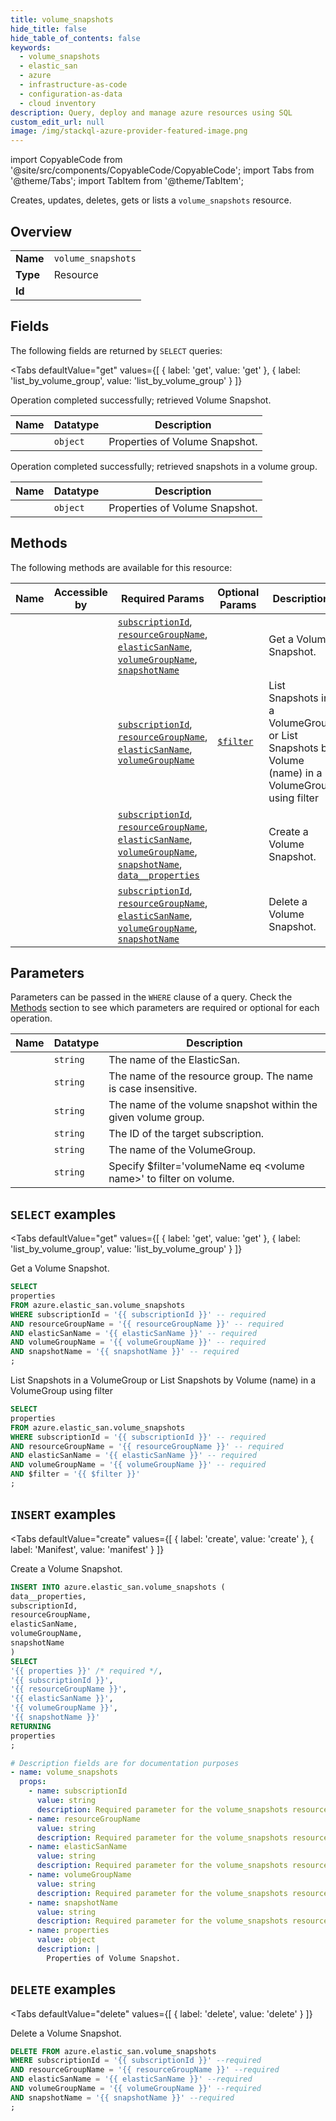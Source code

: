 ```yaml
--- 
title: volume_snapshots
hide_title: false
hide_table_of_contents: false
keywords:
  - volume_snapshots
  - elastic_san
  - azure
  - infrastructure-as-code
  - configuration-as-data
  - cloud inventory
description: Query, deploy and manage azure resources using SQL
custom_edit_url: null
image: /img/stackql-azure-provider-featured-image.png
---
```


import CopyableCode from '@site/src/components/CopyableCode/CopyableCode';
import Tabs from '@theme/Tabs';
import TabItem from '@theme/TabItem';

Creates, updates, deletes, gets or lists a <code>volume_snapshots</code> resource.

## Overview
<table><tbody>
<tr><td><b>Name</b></td><td><code>volume_snapshots</code></td></tr>
<tr><td><b>Type</b></td><td>Resource</td></tr>
<tr><td><b>Id</b></td><td><CopyableCode code="azure.elastic_san.volume_snapshots" /></td></tr>
</tbody></table>

## Fields

The following fields are returned by `SELECT` queries:

<Tabs
    defaultValue="get"
    values={[
        { label: 'get', value: 'get' },
        { label: 'list_by_volume_group', value: 'list_by_volume_group' }
    ]}
>
<TabItem value="get">

Operation completed successfully; retrieved Volume Snapshot.

<table>
<thead>
    <tr>
    <th>Name</th>
    <th>Datatype</th>
    <th>Description</th>
    </tr>
</thead>
<tbody>
<tr>
    <td><CopyableCode code="properties" /></td>
    <td><code>object</code></td>
    <td>Properties of Volume Snapshot.</td>
</tr>
</tbody>
</table>
</TabItem>
<TabItem value="list_by_volume_group">

Operation completed successfully; retrieved snapshots in a volume group.

<table>
<thead>
    <tr>
    <th>Name</th>
    <th>Datatype</th>
    <th>Description</th>
    </tr>
</thead>
<tbody>
<tr>
    <td><CopyableCode code="properties" /></td>
    <td><code>object</code></td>
    <td>Properties of Volume Snapshot.</td>
</tr>
</tbody>
</table>
</TabItem>
</Tabs>

## Methods

The following methods are available for this resource:

<table>
<thead>
    <tr>
    <th>Name</th>
    <th>Accessible by</th>
    <th>Required Params</th>
    <th>Optional Params</th>
    <th>Description</th>
    </tr>
</thead>
<tbody>
<tr>
    <td><a href="#get"><CopyableCode code="get" /></a></td>
    <td><CopyableCode code="select" /></td>
    <td><a href="#parameter-subscriptionId"><code>subscriptionId</code></a>, <a href="#parameter-resourceGroupName"><code>resourceGroupName</code></a>, <a href="#parameter-elasticSanName"><code>elasticSanName</code></a>, <a href="#parameter-volumeGroupName"><code>volumeGroupName</code></a>, <a href="#parameter-snapshotName"><code>snapshotName</code></a></td>
    <td></td>
    <td>Get a Volume Snapshot.</td>
</tr>
<tr>
    <td><a href="#list_by_volume_group"><CopyableCode code="list_by_volume_group" /></a></td>
    <td><CopyableCode code="select" /></td>
    <td><a href="#parameter-subscriptionId"><code>subscriptionId</code></a>, <a href="#parameter-resourceGroupName"><code>resourceGroupName</code></a>, <a href="#parameter-elasticSanName"><code>elasticSanName</code></a>, <a href="#parameter-volumeGroupName"><code>volumeGroupName</code></a></td>
    <td><a href="#parameter-$filter"><code>$filter</code></a></td>
    <td>List Snapshots in a VolumeGroup or List Snapshots by Volume (name) in a VolumeGroup using filter</td>
</tr>
<tr>
    <td><a href="#create"><CopyableCode code="create" /></a></td>
    <td><CopyableCode code="insert" /></td>
    <td><a href="#parameter-subscriptionId"><code>subscriptionId</code></a>, <a href="#parameter-resourceGroupName"><code>resourceGroupName</code></a>, <a href="#parameter-elasticSanName"><code>elasticSanName</code></a>, <a href="#parameter-volumeGroupName"><code>volumeGroupName</code></a>, <a href="#parameter-snapshotName"><code>snapshotName</code></a>, <a href="#parameter-data__properties"><code>data__properties</code></a></td>
    <td></td>
    <td>Create a Volume Snapshot.</td>
</tr>
<tr>
    <td><a href="#delete"><CopyableCode code="delete" /></a></td>
    <td><CopyableCode code="delete" /></td>
    <td><a href="#parameter-subscriptionId"><code>subscriptionId</code></a>, <a href="#parameter-resourceGroupName"><code>resourceGroupName</code></a>, <a href="#parameter-elasticSanName"><code>elasticSanName</code></a>, <a href="#parameter-volumeGroupName"><code>volumeGroupName</code></a>, <a href="#parameter-snapshotName"><code>snapshotName</code></a></td>
    <td></td>
    <td>Delete a Volume Snapshot.</td>
</tr>
</tbody>
</table>

## Parameters

Parameters can be passed in the `WHERE` clause of a query. Check the [Methods](#methods) section to see which parameters are required or optional for each operation.

<table>
<thead>
    <tr>
    <th>Name</th>
    <th>Datatype</th>
    <th>Description</th>
    </tr>
</thead>
<tbody>
<tr id="parameter-elasticSanName">
    <td><CopyableCode code="elasticSanName" /></td>
    <td><code>string</code></td>
    <td>The name of the ElasticSan.</td>
</tr>
<tr id="parameter-resourceGroupName">
    <td><CopyableCode code="resourceGroupName" /></td>
    <td><code>string</code></td>
    <td>The name of the resource group. The name is case insensitive.</td>
</tr>
<tr id="parameter-snapshotName">
    <td><CopyableCode code="snapshotName" /></td>
    <td><code>string</code></td>
    <td>The name of the volume snapshot within the given volume group.</td>
</tr>
<tr id="parameter-subscriptionId">
    <td><CopyableCode code="subscriptionId" /></td>
    <td><code>string</code></td>
    <td>The ID of the target subscription.</td>
</tr>
<tr id="parameter-volumeGroupName">
    <td><CopyableCode code="volumeGroupName" /></td>
    <td><code>string</code></td>
    <td>The name of the VolumeGroup.</td>
</tr>
<tr id="parameter-$filter">
    <td><CopyableCode code="$filter" /></td>
    <td><code>string</code></td>
    <td>Specify $filter='volumeName eq &lt;volume name&gt;' to filter on volume.</td>
</tr>
</tbody>
</table>

## `SELECT` examples

<Tabs
    defaultValue="get"
    values={[
        { label: 'get', value: 'get' },
        { label: 'list_by_volume_group', value: 'list_by_volume_group' }
    ]}
>
<TabItem value="get">

Get a Volume Snapshot.

```sql
SELECT
properties
FROM azure.elastic_san.volume_snapshots
WHERE subscriptionId = '{{ subscriptionId }}' -- required
AND resourceGroupName = '{{ resourceGroupName }}' -- required
AND elasticSanName = '{{ elasticSanName }}' -- required
AND volumeGroupName = '{{ volumeGroupName }}' -- required
AND snapshotName = '{{ snapshotName }}' -- required
;
```
</TabItem>
<TabItem value="list_by_volume_group">

List Snapshots in a VolumeGroup or List Snapshots by Volume (name) in a VolumeGroup using filter

```sql
SELECT
properties
FROM azure.elastic_san.volume_snapshots
WHERE subscriptionId = '{{ subscriptionId }}' -- required
AND resourceGroupName = '{{ resourceGroupName }}' -- required
AND elasticSanName = '{{ elasticSanName }}' -- required
AND volumeGroupName = '{{ volumeGroupName }}' -- required
AND $filter = '{{ $filter }}'
;
```
</TabItem>
</Tabs>


## `INSERT` examples

<Tabs
    defaultValue="create"
    values={[
        { label: 'create', value: 'create' },
        { label: 'Manifest', value: 'manifest' }
    ]}
>
<TabItem value="create">

Create a Volume Snapshot.

```sql
INSERT INTO azure.elastic_san.volume_snapshots (
data__properties,
subscriptionId,
resourceGroupName,
elasticSanName,
volumeGroupName,
snapshotName
)
SELECT 
'{{ properties }}' /* required */,
'{{ subscriptionId }}',
'{{ resourceGroupName }}',
'{{ elasticSanName }}',
'{{ volumeGroupName }}',
'{{ snapshotName }}'
RETURNING
properties
;
```
</TabItem>
<TabItem value="manifest">

```yaml
# Description fields are for documentation purposes
- name: volume_snapshots
  props:
    - name: subscriptionId
      value: string
      description: Required parameter for the volume_snapshots resource.
    - name: resourceGroupName
      value: string
      description: Required parameter for the volume_snapshots resource.
    - name: elasticSanName
      value: string
      description: Required parameter for the volume_snapshots resource.
    - name: volumeGroupName
      value: string
      description: Required parameter for the volume_snapshots resource.
    - name: snapshotName
      value: string
      description: Required parameter for the volume_snapshots resource.
    - name: properties
      value: object
      description: |
        Properties of Volume Snapshot.
```
</TabItem>
</Tabs>


## `DELETE` examples

<Tabs
    defaultValue="delete"
    values={[
        { label: 'delete', value: 'delete' }
    ]}
>
<TabItem value="delete">

Delete a Volume Snapshot.

```sql
DELETE FROM azure.elastic_san.volume_snapshots
WHERE subscriptionId = '{{ subscriptionId }}' --required
AND resourceGroupName = '{{ resourceGroupName }}' --required
AND elasticSanName = '{{ elasticSanName }}' --required
AND volumeGroupName = '{{ volumeGroupName }}' --required
AND snapshotName = '{{ snapshotName }}' --required
;
```
</TabItem>
</Tabs>
